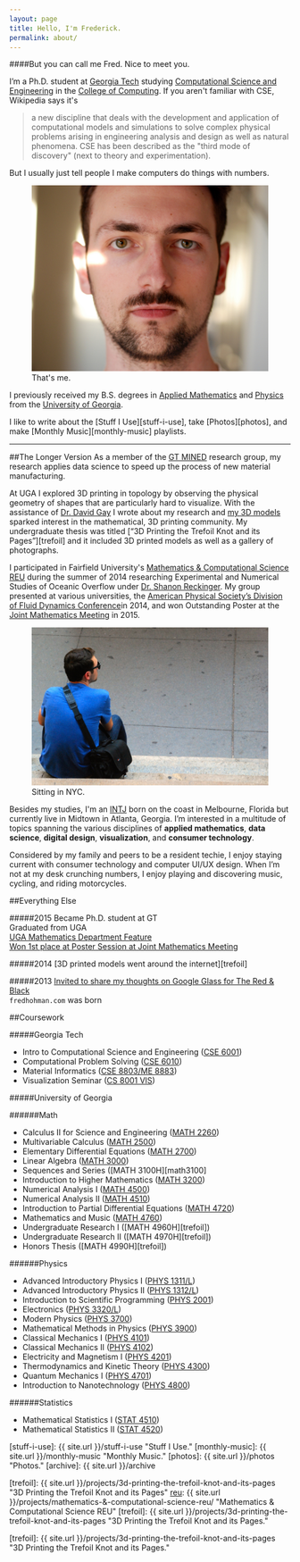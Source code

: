 ```yaml
---
layout: page
title: Hello, I'm Frederick.
permalink: about/
---
```


####But you can call me Fred. Nice to meet you. 

I’m a Ph.D. student at [Georgia Tech][gt] studying [Computational Science and Engineering][cse] in the [College of Computing][coc]. If you aren't familiar with CSE, Wikipedia says it's

>a new discipline that deals with the development and application of computational models and simulations to solve complex physical problems arising in engineering analysis and design as well as natural phenomena. CSE has been described as the "third mode of discovery" (next to theory and experimentation).

But I usually just tell people I make computers do things with numbers.

<figure>
  <img class="full" src="/images/me3.jpg" alt="That's me.">
  <figcaption>That's me.</figcaption>
</figure>

I previously received my B.S. degrees in [Applied Mathematics][ugamath] and [Physics][ugaphysics] from the [University of Georgia][uga]. 

I like to write about the [Stuff I Use][stuff-i-use], take [Photos][photos], and make [Monthly Music][monthly-music] playlists.

***

##The Longer Version
As a member of the [GT MINED][mined] research group, my research applies data science to speed up the process of new material manufacturing. 

At UGA I explored 3D printing in topology by observing the physical geometry of shapes that are particularly hard to visualize. With the assistance of [Dr. David Gay][dg] I wrote about my research and [my 3D models][thingiverse] sparked interest in the mathematical, 3D printing community. My undergraduate thesis was titled [“3D Printing the Trefoil Knot and its Pages”][trefoil] and it included 3D printed models as well as a gallery of photographs.

I participated in Fairfield University's [Mathematics & Computational Science REU][reu] during the summer of 2014 researching Experimental and Numerical Studies of Oceanic Overflow under [Dr. Shanon Reckinger][sr]. My group presented at various universities, the [American Physical Society’s Division of Fluid Dynamics Conference][apsdfd]in 2014, and won Outstanding Poster at the [Joint Mathematics Meeting][jmm] in 2015. 

<figure>
  <img src="/images/me2.JPG" alt="Sitting in NYC.">
  <figcaption>Sitting in NYC.</figcaption>
</figure>

Besides my studies, I'm an [INTJ][intj] born on the coast in Melbourne, Florida but currently live in Midtown in Atlanta, Georgia. I’m interested in a multitude of topics spanning the various disciplines of **applied mathematics**, **data science**, **digital design**, **visualization**, and **consumer technology**.

Considered by my family and peers to be a resident techie, I enjoy staying current with consumer technology and computer UI/UX design. When I’m not at my desk crunching numbers, I enjoy playing and discovering music, cycling, and riding motorcycles.

##Everything Else

#####2015
Became Ph.D. student at GT  
Graduated from UGA  
[UGA Mathematics Department Feature][uga-math-feature]  
[Won 1st place at Poster Session at Joint Mathematics Meeting][reu]

#####2014
[3D printed models went around the internet][trefoil]

#####2013
[Invited to share my thoughts on Google Glass for The Red & Black][randb]  
`fredhohman.com` was born

##Coursework

#####Georgia Tech

* Intro to Computational Science and Engineering ([CSE 6001][cse6010])
* Computational Problem Solving ([CSE 6010][cse6010])
* Material Informatics ([CSE 8803/ME 8883][cse8803])
* Visualization Seminar ([CS 8001 VIS][cs8001-vis])

#####University of Georgia

######Math

* Calculus II for Science and Engineering ([MATH 2260][math2260])
* Multivariable Calculus ([MATH 2500][math2260])
* Elementary Differential Equations ([MATH 2700][math2700])
* Linear Algebra ([MATH 3000][math3000])
* Sequences and Series ([MATH 3100H][math3100]
* Introduction to Higher Mathematics ([MATH 3200][math3200])
* Numerical Analysis I ([MATH 4500][math4500])
* Numerical Analysis II ([MATH 4510][math4510])
* Introduction to Partial Differential Equations ([MATH 4720][math4720])
* Mathematics and Music ([MATH 4760][math4760])
* Undergraduate Research I ([MATH 4960H][trefoil])
* Undergraduate Research II ([MATH 4970H][trefoil])
* Honors Thesis ([MATH 4990H][trefoil])

######Physics

* Advanced Introductory Physics I ([PHYS 1311/L][phys1311])
* Advanced Introductory Physics II ([PHYS 1312/L][phys1312])
* Introduction to Scientific Programming ([PHYS 2001][phys2001])
* Electronics ([PHYS 3320/L][phys3320])
* Modern Physics ([PHYS 3700][phys3700])
* Mathematical Methods in Physics ([PHYS 3900][phys3900])
* Classical Mechanics I ([PHYS 4101][phys4101])
* Classical Mechanics II ([PHYS 4102][phys4201])
* Electricity and Magnetism I ([PHYS 4201][phys4201])
* Thermodynamics and Kinetic Theory ([PHYS 4300][phys4300])
* Quantum Mechanics I ([PHYS 4701][phys4701])
* Introduction to Nanotechnology ([PHYS 4800][phys4800])

######Statistics

* Mathematical Statistics I ([STAT 4510][stat4510])
* Mathematical Statistics II ([STAT 4520][stat4520])

[stuff-i-use]: {{ site.url }}/stuff-i-use "Stuff I Use."
[monthly-music]: {{ site.url }}/monthly-music "Monthly Music."
[photos]: {{ site.url }}/photos "Photos."
[archive]: {{ site.url }}/archive

[gt]: http://gatech.edu "Georgia Tech."
[cse]: http://cse.gatech.edu "GT Computational Science and Engineering."
[coc]: http://www.cc.gatech.edu "GT College of Computing."
[intj]: http://en.wikipedia.org/wiki/INTJ "INTJ."
[ugamath]: "http://math.uga.edu" "UGA Mathematics."
[ugaphysics]: http://www.physast.uga.edu "UGA Physics."
[uga]: http://www.uga.edu "University of Georgia."
[mined]: http://mined.gatech.edu "GT MINED Research Group."
[dg]: http://euclidlab.org/david-gay/ "Dr. David Gay"
[thingiverse]: http://www.thingiverse.com/fredhohman/about "My Thingiverse Profile."
[reu]: http://faculty.fairfield.edu/srafalski/reu/ "Fairfield University REU."
[sr]: http://www.shanonreckinger.com "Dr. Shanon Reckinger."
[apsdfd]: http://www.aps.org/units/dfd/ "American Physical Society Division of Fluid Dynamics."
[jmm]: http://jointmathematicsmeetings.org/jmm "Joint Mathematics Meetings."
[randb]: http://www.redandblack.com/uganews/science_health/uga-talks-tech-google-glass-seen-as-first-step-into/article_138dd768-f7ca-11e2-bed1-001a4bcf6878.html "Red and Black Article."
[uga-math-feature]: http://www.math.uga.edu/news-and-events/math-department-newsletter-spring-2015##studentprofile "UGA Math Department Feature."
[trefoil]: {{ site.url }}/projects/3d-printing-the-trefoil-knot-and-its-pages "3D Printing the Trefoil Knot and its Pages"
[reu]: {{ site.url }}/projects/mathematics-&-computational-science-reu/ "Mathematics & Computational Science REU"
[trefoil]: {{ site.url }}/projects/3d-printing-the-trefoil-knot-and-its-pages "3D Printing the Trefoil Knot and its Pages."

[cse6001]: https://en.wikipedia.org/wiki/Computational_science "Computational Science and Engineering."
[cse6010]: https://en.wikipedia.org/wiki/Computational_science "Computational Science and Engineering."
[cse8803]: https://en.wikipedia.org/wiki/Materials_informatics "Material Informatics."
[cs8001-vis]: https://en.wikipedia.org/wiki/Visualization_(computer_graphics) "Visualization."

[math2260]: http://en.wikipedia.org/wiki/Calculus "Calculus II for Science and Engineering."
[math2500]: http://en.wikipedia.org/wiki/Multivariable_calculus "Multivariable Calculus."
[math2700]: http://en.wikipedia.org/wiki/Differential_equation "Elementary Differential Equations."
[math3000]: http://en.wikipedia.org/wiki/Linear_algebra "Linear Algebra."
[math3100H]: http://en.wikipedia.org/wiki/Category:Sequences_and_series "Sequences and Series."
[math3200]: http://en.wikipedia.org/wiki/Mathematical_proof "Introduction to Higher Mathematics."
[math4500]: http://en.wikipedia.org/wiki/Numerical_analysis "Numerical Analysis I."
[math4510]: http://en.wikipedia.org/wiki/Numerical_analysis "Numerical Analysis II."
[math4720]: http://en.wikipedia.org/wiki/Partial_differential_equation "Introduction to Partial Differential Equations."
[math4760]: http://en.wikipedia.org/wiki/Music_and_mathematics "Mathematics and Music."
[trefoil]: {{ site.url }}/projects/3d-printing-the-trefoil-knot-and-its-pages "3D Printing the Trefoil Knot and its Pages."

[phys1311]: http://en.wikipedia.org/wiki/Mechanics "Advanced Introductory Physics I."
[phys1312]: http://en.wikipedia.org/wiki/Electromagnetism "Advanced Introductory Physics II."
[phys2001]: http://en.wikipedia.org/wiki/Computational_science "Introduction to Scientific Programming."
[phys3320]: http://en.wikipedia.org/wiki/Electronics "Electronics."
[phys3700]: http://en.wikipedia.org/wiki/Modern_physics "Modern Physics."
[phys3900]: http://en.wikipedia.org/wiki/Mathematical_Methods_in_the_Physical_Sciences "Mathematical Methods in Physics."
[phys4101]: http://en.wikipedia.org/wiki/Mechanics "Classical Mechanics I."
[phys4102]: http://en.wikipedia.org/wiki/Mechanics "Classical Mechanics II."
[phys4201]: http://en.wikipedia.org/wiki/Electromagnetism "Electricity and Magnetism I."
[phys4300]: http://en.wikipedia.org/wiki/Thermodynamics "Thermodynamics and Kinetic Theory."
[phys4701]: http://en.wikipedia.org/wiki/Quantum_mechanics "Quantum Mechanics I."
[phys4800]: http://en.wikipedia.org/wiki/Nanotechnology "Introduction to Nanotechnology."

[stat4510]: http://en.wikipedia.org/wiki/Mathematical_statistics "Mathematical Statistics I."
[stat4520]: http://en.wikipedia.org/wiki/Mathematical_statistics "Mathematical Statistics II."